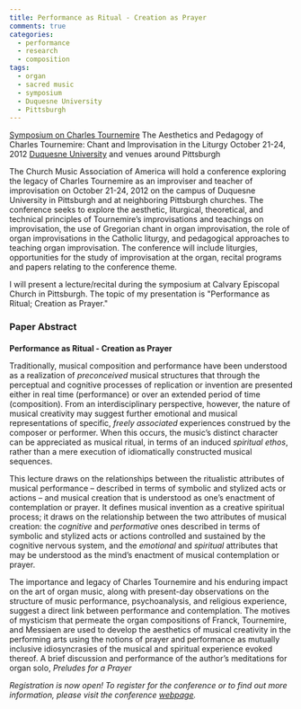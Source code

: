 ```yaml
---
title: Performance as Ritual - Creation as Prayer
comments: true
categories: 
  - performance
  - research
  - composition
tags:
  - organ
  - sacred music
  - symposium
  - Duquesne University
  - Pittsburgh
---
```

[Symposium on Charles Tournemire][musica_sacra_tournemire]
The Aesthetics and Pedagogy of Charles Tournemire: Chant and Improvisation in the Liturgy
October 21-24, 2012
<a href="http://www.duq.edu" title="Duquesne University" target="_blank">Duquesne University</a> and venues around Pittsburgh

The Church Music Association of America will hold a conference exploring the legacy of Charles Tournemire as an improviser and teacher of improvisation on October 21-24, 2012 on the campus of Duquesne University in Pittsburgh and at neighboring Pittsburgh churches. The conference seeks to explore the aesthetic, liturgical, theoretical, and technical principles of Tournemire’s improvisations and teachings on improvisation, the use of Gregorian chant in organ improvisation, the role of organ improvisations in the Catholic liturgy, and pedagogical approaches to teaching organ improvisation. The conference will include liturgies, opportunities for the study of improvisation at the organ, recital programs and papers relating to the conference theme.

I will present a lecture/recital during the symposium at Calvary Episcopal Church in Pittsburgh. The topic of my presentation is "Performance as Ritual; Creation as Prayer."

### Paper Abstract
<div class="notice">
  <h4></h4>
  <strong>Performance as Ritual - Creation as Prayer</strong> 
  <p>Traditionally, musical composition and performance have been understood as a realization of <i>preconceived</i> musical structures that through the perceptual and cognitive processes of replication or invention are presented either in real time (performance) or over an extended period of time (composition). From an interdisciplinary perspective, however, the nature of musical creativity may suggest further emotional and musical representations of specific, <i>freely associated</i> experiences construed by the composer or performer. When this occurs, the music’s distinct character can be appreciated as musical ritual, in terms of an induced <i>spiritual ethos</i>, rather than a mere execution of idiomatically constructed musical sequences.</p>
  
  <p>This lecture draws on the relationships between the ritualistic attributes of musical performance – described in terms of symbolic and stylized acts or actions – and musical creation that is understood as one’s enactment of contemplation or prayer.  It defines musical invention as a creative spiritual process; it draws on the relationship between the two attributes of musical creation: the <em>cognitive</em> and <i>performative</i> ones described in terms of symbolic and stylized acts or actions controlled and sustained by the cognitive nervous system, and the <i>emotional</i> and <i>spiritual</i> attributes that may be understood as the mind’s enactment of musical contemplation or prayer.</p> 

  <p>The importance and legacy of Charles Tournemire and his enduring impact on the art of organ music, along with present-day observations on the structure of music performance, psychoanalysis, and religious experience, suggest a direct link between performance and contemplation. The motives of mysticism that permeate the organ compositions of Franck, Tournemire, and Messiaen are used to develop the aesthetics of musical creativity in the performing arts using the notions of prayer and performance as mutually inclusive idiosyncrasies of the musical and spiritual experience evoked thereof. A brief discussion and performance of the author’s meditations for organ solo, <i>Preludes for a Prayer</i, concludes the paper.</p>
</div>

Registration is now open! To register for the conference or to find out more information, please visit the conference [webpage][musica_sacra_tournemire].

[musica_sacra_tournemire]: http://www.musicasacra.com/tournemire

